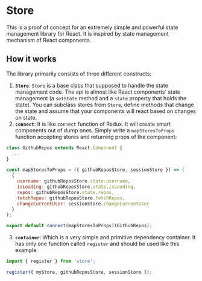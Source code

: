 # Store
This is a proof of concept for an extremely simple and powerful state management library for React. It is inspired by state management mechanism of React components.

## How it works
The library primarily consists of three different constructs:
1. **`Store`**: `Store` is a base class that supposed to handle the state management code. The api is almost like React components' state management (a `setState` method and a `state` property that holds the state). You can subclass stores from `Store`, define methods that change the state and assume that your components will react based on changes on state.
2. **`connect`**: It is like `connect` function of Redux. It will create smart components out of dump ones. Simply write a `mapStoresToProps` function accepting stores and returning props of the component:
``` js
class GithubRepos extends React.Component {
  ...
}

const mapStoresToProps = ({ githubReposStore, sessionStore }) => (
  {
    username: githubReposStore.state.username,
    isLoading: githubReposStore.state.isLoading,
    repos: githubReposStore.state.repos,
    fetchRepos: githubReposStore.fetchRepos,
    changeCurrentUser: sessionStore.changeCurrentUser
  }
);

export default connect(mapStoresToProps)(GithubRepos);
```
3. **`container`**: Which is a very simple and primitive dependency container. It has only one function called `register` and should be used like this example:
``` js
import { register } from 'store';

register({ myStore, githubReposStore, sessionStore });
```
